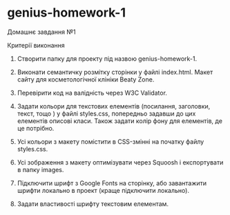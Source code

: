 # genius-homework-1

Домашнє завдання №1

Критерії виконання

1. Створити папку для проекту під назвою genius-homework-1.

2. Виконати семантичку розмітку сторінки у файлі index.html. Макет сайту для косметологічної клініки Beaty Zone.

3. Перевірити код на валідність через W3C Validator.

4. Задати кольори для текстових елементів (посилання, заголовки, текст, тощо ) у файлі styles.css, попередньо задавши до цих елементів описові класи. Також задати колір фону для елементів, де це потрібно.

5. Усі кольори з макету помістити в CSS-змінні на початку файлу styles.css.

6. Усі зображення з макету оптимізувати через Squoosh і експортувати в папку images.

7. Підключити шрифт з Google Fonts на сторінку, або завантажити шрифти локально в проект (краще підключити локально).

8. Задати властивості шрифту текстовим елементам.
